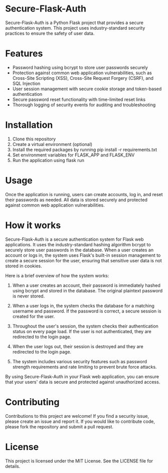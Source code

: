 # Secure-Flask-Auth

Secure-Flask-Auth is a Python Flask project that provides a secure authentication system. This project uses industry-standard security practices to ensure the safety of user data.

# Features
* Password hashing using bcrypt to store user passwords securely
* Protection against common web application vulnerabilities, such as Cross-Site Scripting (XSS), Cross-Site Request Forgery (CSRF), and SQL Injection
* User session management with secure cookie storage and token-based authentication
* Secure password reset functionality with time-limited reset links
* Thorough logging of security events for auditing and troubleshooting

# Installation
1. Clone this repository
2. Create a virtual environment (optional)
3. Install the required packages by running pip install -r requirements.txt
4. Set environment variables for FLASK_APP and FLASK_ENV
5. Run the application using flask run

# Usage
Once the application is running, users can create accounts, log in, and reset their passwords as needed. All data is stored securely and protected against common web application vulnerabilities.

# How it works
Secure-Flask-Auth is a secure authentication system for Flask web applications. It uses the industry-standard hashing algorithm bcrypt to securely store user passwords in the database. When a user creates an account or logs in, the system uses Flask's built-in session management to create a secure session for the user, ensuring that sensitive user data is not stored in cookies.

Here is a brief overview of how the system works:

1. When a user creates an account, their password is immediately hashed using bcrypt and stored in the database. The original            plaintext password is never stored.

2. When a user logs in, the system checks the database for a matching username and password. If the password is correct, a secure        session is created for the user.

3. Throughout the user's session, the system checks their authentication status on every page load. If the user is not authenticated,    they are redirected to the login page.

4. When the user logs out, their session is destroyed and they are redirected to the login page.

5. The system includes various security features such as password strength requirements and rate limiting to prevent brute force          attacks.

By using Secure-Flask-Auth in your Flask web application, you can ensure that your users' data is secure and protected against unauthorized access.

# Contributing
Contributions to this project are welcome! If you find a security issue, please create an issue and report it. If you would like to contribute code, please fork the repository and submit a pull request.

# License
This project is licensed under the MIT License. See the LICENSE file for details.
